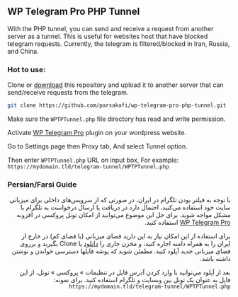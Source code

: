 ## WP Telegram Pro PHP Tunnel

With the PHP tunnel, you can send and receive a request from another server as a tunnel.
This is useful for websites host that have blocked telegram requests.
Currently, the telegram is filtered/blocked in Iran, Russia, and China.


### Hot to use:

Clone or [download](https://github.com/parsakafi/wp-telegram-pro-php-tunnel/archive/master.zip) this repository and upload it to another server that can send/receive requests from the telegram.
```bash
git clone https://github.com/parsakafi/wp-telegram-pro-php-tunnel.git
```
Make sure the `WPTPTunnel.php` file directory has read and write permission.

Activate [WP Telegram Pro](https://wordpress.org/plugins/wp-telegram-pro) plugin on your wordpress website.

Go to Settings page then Proxy tab, And select Tunnel option.

Then enter `WPTPTunnel.php` URL on input box, For example: `https://mydomain.tld/telegram-tunnel/WPTPTunnel.php`

### Persian/Farsi Guide
<div dir='rtl' align='right'>

با توجه به فیلتر بودن تلگرام در ایران، در صورتی که از سرویس‌های داخلی برای میزبانی سایت خود استفاده می‌کنید، احتمال دارد در دریافت یا ارسال درخواست به تلگرام با مشکل مواجه شوید. برای حل این موضوع می‌توانید از امکان تونل پروکسی در افزونه [WP Telegram Pro](https://wordpress.org/plugins/wp-telegram-pro) استفاده کنید.

برای استفاده از این امکان نیاز به این دارید فضای میزبانی (با فضای کم) در خارج از ایران را به همراه دامنه اجاره کنید، و مخزن جاری را [دانلود](https://github.com/parsakafi/wp-telegram-pro-php-tunnel/archive/master.zip) یا Clone بگیرید و برروی فضای میزبانی جدید آپلود کنید.
مطمئن شوید که پوشه فایلها دسترسی خواندن و نوشتن داشته باشد.

بعد از آپلود می‌توانید با وارد کردن آدرس فایل در تنظیمات » پروکسی » تونل، از این فایل به عنوان یک تونل بین وبسایت و تلگرام استفاده کنید.
برای نمونه: `https://mydomain.tld/telegram-tunnel/WPTPTunnel.php`

</div>